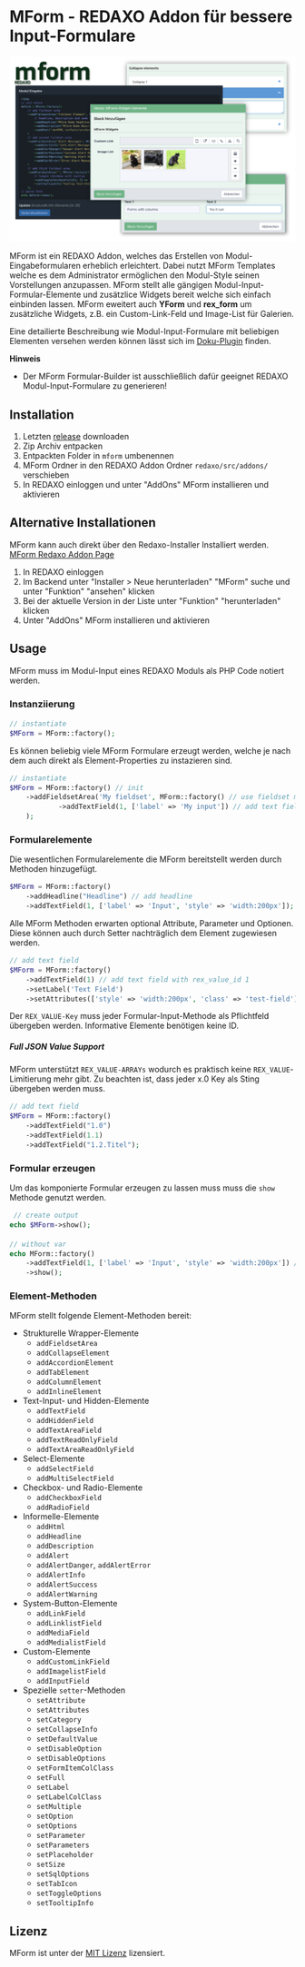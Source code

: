 # MForm - REDAXO Addon für bessere Input-Formulare

![Screenshot](https://github.com/FriendsOfREDAXO/mform/blob/assets/screen_mform7.png?raw=true)

MForm ist ein REDAXO Addon, welches das Erstellen von Modul-Eingabeformularen erheblich erleichtert. Dabei nutzt MForm Templates welche es dem Administrator ermöglichen den Modul-Style seinen Vorstellungen anzupassen. MForm stellt alle gängigen Modul-Input-Formular-Elemente und zusätzlice Widgets bereit welche sich einfach einbinden lassen. MForm eweitert auch **YForm** und **rex_form** um zusätzliche Widgets, z.B. ein Custom-Link-Feld und Image-List für Galerien. 

Eine detailierte Beschreibung wie Modul-Input-Formulare mit beliebigen Elementen versehen werden können lässt sich im [Doku-Plugin](https://github.com/FriendsOfREDAXO/mform/blob/master/plugins/docs/docs/de_de/main_navi.md) finden.


**Hinweis**

* Der MForm Formular-Builder ist ausschließlich dafür geeignet REDAXO Modul-Input-Formulare zu generieren!


## Installation

1. Letzten [release](https://github.com/FriendsOfREDAXO/mform/releases/latest) downloaden
2. Zip Archiv entpacken
3. Entpackten Folder in `mform` umbenennen
4. MForm Ordner in den REDAXO Addon Ordner `redaxo/src/addons/` verschieben
5. In REDAXO einloggen und unter "AddOns" MForm installieren und aktivieren

## Alternative Installationen

MForm kann auch direkt über den Redaxo-Installer Installiert werden. [MForm Redaxo Addon Page](http://www.redaxo.org/de/download/addons/?addon_id=967&searchtxt=mform&cat_id=-1)

1. In REDAXO einloggen
2. Im Backend unter "Installer > Neue herunterladen" "MForm" suche und unter "Funktion" "ansehen" klicken
3. Bei der aktuelle Version in der Liste unter "Funktion" "herunterladen" klicken
4. Unter "AddOns" MForm installieren und aktivieren

## Usage

MForm muss im Modul-Input eines REDAXO Moduls als PHP Code notiert werden.


### Instanziierung  

```php
// instantiate
$MForm = MForm::factory();
```

Es können beliebig viele MForm Formulare erzeugt werden, welche je nach dem auch direkt als Element-Properties zu instazieren sind.

```php
// instantiate
$MForm = MForm::factory() // init 
    ->addFieldsetArea('My fieldset', MForm::factory() // use fieldset method and init new mform instance 
            ->addTextField(1, ['label' => 'My input']) // add text field with rex_value_id 1 and label attribute
    );
```

### Formularelemente

Die wesentlichen Formularelemente die MForm bereitstellt werden durch Methoden hinzugefügt.

```php
$MForm = MForm::factory()
    ->addHeadline("Headline") // add headline
    ->addTextField(1, ['label' => 'Input', 'style' => 'width:200px']); // add text field with rex_value_id 1
```

Alle MForm Methoden erwarten optional Attribute, Parameter und Optionen. Diese können auch durch Setter nachträglich dem Element zugewiesen werden.

```php
// add text field
$MForm = MForm::factory()
    ->addTextField(1) // add text field with rex_value_id 1
    ->setLabel('Text Field') 
    ->setAttributes(['style' => 'width:200px', 'class' => 'test-field']);
```
Der `REX_VALUE-Key` muss jeder Formular-Input-Methode als Pflichtfeld übergeben werden. Informative Elemente benötigen keine ID.


##### Full JSON Value Support

MForm unterstützt `REX_VALUE-ARRAYs` wodurch es praktisch keine `REX_VALUE`-Limitierung mehr gibt. Zu beachten ist, dass jeder x.0 Key als Sting übergeben werden muss.

```php
// add text field
$MForm = MForm::factory()
    ->addTextField("1.0")
    ->addTextField(1.1)
    ->addTextField("1.2.Titel");
```

### Formular erzeugen

Um das komponierte Formular erzeugen zu lassen muss muss die `show` Methode genutzt werden.

```php
 // create output
echo $MForm->show();

// without var
echo MForm::factory()
    ->addTextField(1, ['label' => 'Input', 'style' => 'width:200px']) // add text field with rex_value_id 1
    ->show();
```

### Element-Methoden

MForm stellt folgende Element-Methoden bereit: 

* Strukturelle Wrapper-Elemente
  * `addFieldsetArea`
  * `addCollapseElement`
  * `addAccordionElement`
  * `addTabElement`
  * `addColumnElement`
  * `addInlineElement`
* Text-Input- und Hidden-Elemente
  * `addTextField`
  * `addHiddenField`
  * `addTextAreaField`
  * `addTextReadOnlyField`
  * `addTextAreaReadOnlyField`
* Select-Elemente
  * `addSelectField`
  * `addMultiSelectField`
* Checkbox- und Radio-Elemente
  * `addCheckboxField`
  * `addRadioField`
* Informelle-Elemente
  * `addHtml`
  * `addHeadline`
  * `addDescription`
  * `addAlert`
  * `addAlertDanger`, `addAlertError`
  * `addAlertInfo`
  * `addAlertSuccess`
  * `addAlertWarning`
* System-Button-Elemente
  * `addLinkField`
  * `addLinklistField`
  * `addMediaField`
  * `addMedialistField`
* Custom-Elemente 
  * `addCustomLinkField`
  * `addImagelistField`
  * `addInputField`
* Spezielle `setter`-Methoden
  * `setAttribute`
  * `setAttributes`
  * `setCategory`
  * `setCollapseInfo`
  * `setDefaultValue`
  * `setDisableOption`
  * `setDisableOptions`
  * `setFormItemColClass`
  * `setFull`
  * `setLabel`
  * `setLabelColClass`
  * `setMultiple`
  * `setOption`
  * `setOptions`
  * `setParameter`
  * `setParameters`
  * `setPlaceholder`
  * `setSize`
  * `setSqlOptions`
  * `setTabIcon`
  * `setToggleOptions`
  * `setTooltipInfo`

## Lizenz

MForm ist unter der [MIT Lizenz](LICENSE.md) lizensiert.
